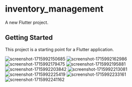 # inventory_management

A new Flutter project.

## Getting Started

This project is a starting point for a Flutter application.

![screenshot-1715992150685](https://github.com/DefenShahria/inventory_management/assets/101829607/819c5ea8-767f-4e6c-9a35-2a6c28a36d4f)
![screenshot-1715992162986](https://github.com/DefenShahria/inventory_management/assets/101829607/2ea13224-360f-4530-bf28-a0722a2fdd03)
![screenshot-1715992179475](https://github.com/DefenShahria/inventory_management/assets/101829607/250f6a58-8771-42fe-8ce7-8e4358231afc)
![screenshot-1715992195881](https://github.com/DefenShahria/inventory_management/assets/101829607/1de303ce-b895-44db-a990-9e3835334160)
![screenshot-1715992203842](https://github.com/DefenShahria/inventory_management/assets/101829607/ac60e28b-fcf4-4e7a-bb8d-8cc3d8ce5fbf)
![screenshot-1715992213081](https://github.com/DefenShahria/inventory_management/assets/101829607/739b5950-7770-4a04-accb-ed56a818c28b)
![screenshot-1715992225419](https://github.com/DefenShahria/inventory_management/assets/101829607/c4b6d6d5-9d50-4e2f-bccf-eae178e7670d)
![screenshot-1715992233161](https://github.com/DefenShahria/inventory_management/assets/101829607/515f3a4a-d72a-4364-8750-06ab783def67)
![screenshot-1715992241162](https://github.com/DefenShahria/inventory_management/assets/101829607/778648c7-fa6a-4742-9624-f7c4695a184a)

